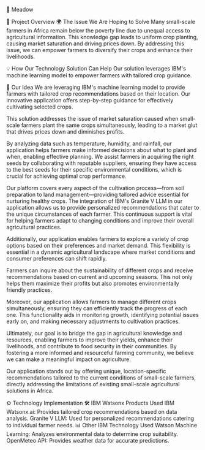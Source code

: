 
🌱 Meadow


📜 Project Overview
🌍 The Issue We Are Hoping to Solve
Many small-scale farmers in Africa remain below the poverty line due to unequal access to agricultural information. This knowledge gap leads to uniform crop planting, causing market saturation and driving prices down. By addressing this issue, we can empower farmers to diversify their crops and enhance their livelihoods.

💡 How Our Technology Solution Can Help
Our solution leverages IBM's machine learning model to empower farmers with tailored crop guidance.

🌿 Our Idea
We are leveraging IBM's machine learning model to provide farmers with tailored crop recommendations based on their location. Our innovative application offers step-by-step guidance for effectively cultivating selected crops.

This solution addresses the issue of market saturation caused when small-scale farmers plant the same crops simultaneously, leading to a market glut that drives prices down and diminishes profits.

By analyzing data such as temperature, humidity, and rainfall, our application helps farmers make informed decisions about what to plant and when, enabling effective planning. We assist farmers in acquiring the right seeds by collaborating with reputable suppliers, ensuring they have access to the best seeds for their specific environmental conditions, which is crucial for achieving optimal crop performance.

Our platform covers every aspect of the cultivation process—from soil preparation to land management—providing tailored advice essential for nurturing healthy crops. The integration of IBM's Granite V LLM in our application allows us to provide personalized recommendations that cater to the unique circumstances of each farmer. This continuous support is vital for helping farmers adapt to changing conditions and improve their overall agricultural practices.

Additionally, our application enables farmers to explore a variety of crop options based on their preferences and market demand. This flexibility is essential in a dynamic agricultural landscape where market conditions and consumer preferences can shift rapidly.

Farmers can inquire about the sustainability of different crops and receive recommendations based on current and upcoming seasons. This not only helps them maximize their profits but also promotes environmentally friendly practices.

Moreover, our application allows farmers to manage different crops simultaneously, ensuring they can efficiently track the progress of each one. This functionality aids in monitoring growth, identifying potential issues early on, and making necessary adjustments to cultivation practices.

Ultimately, our goal is to bridge the gap in agricultural knowledge and resources, enabling farmers to improve their yields, enhance their livelihoods, and contribute to food security in their communities. By fostering a more informed and resourceful farming community, we believe we can make a meaningful impact on agriculture.

Our application stands out by offering unique, location-specific recommendations tailored to the current conditions of small-scale farmers, directly addressing the limitations of existing small-scale agricultural solutions in Africa.

⚙️ Technology Implementation
🛠️ IBM Watsonx Products Used
IBM Watsonx.ai: Provides tailored crop recommendations based on data analysis.
Granite V LLM: Used for personalized recommendations catering to individual farmer needs.
📊 Other IBM Technology Used
Watson Machine Learning: Analyzes environmental data to determine crop suitability.
OpenMeteo API: Provides weather data for accurate predictions.

